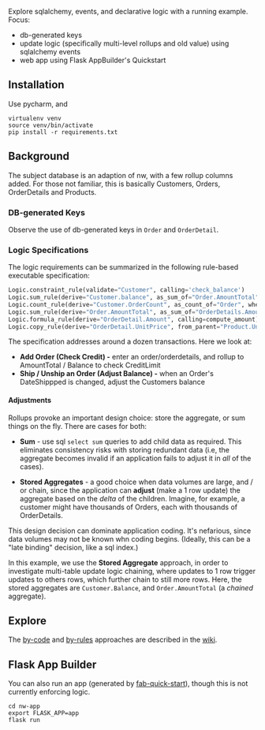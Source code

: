 Explore sqlalchemy, events, and declarative logic with a running example.   Focus:
* db-generated keys
* update logic (specifically multi-level rollups and old value)
using sqlalchemy events
* web app using Flask AppBuilder's Quickstart

## Installation
Use pycharm, and 
```
virtualenv venv
source venv/bin/activate
pip install -r requirements.txt
```
## Background
The subject database is an adaption of nw,
with a few rollup columns added.
For those not familiar, this is basically
Customers, Orders, OrderDetails and Products.

### DB-generated Keys
Observe the use of db-generated keys in `Order`
and `OrderDetail`.

### Logic Specifications
The logic requirements can be summarized in the
following rule-based executable specification:
```python
Logic.constraint_rule(validate="Customer", calling='check_balance')
Logic.sum_rule(derive="Customer.balance", as_sum_of="Order.AmountTotal", where="ShippedDate not None")
Logic.count_rule(derive="Customer.OrderCount", as_count_of="Order", where="ShippedDate not None")
Logic.sum_rule(derive="Order.AmountTotal", as_sum_of="OrderDetails.Amount")
Logic.formula_rule(derive="OrderDetail.Amount", calling=compute_amount)
Logic.copy_rule(derive="OrderDetail.UnitPrice", from_parent="Product.UnitPrice")
```
The specification addresses around a
dozen transactions.  Here we look at:
* **Add Order (Check Credit) -** enter an order/orderdetails,
and rollup to AmountTotal / Balance to check CreditLimit
* **Ship / Unship an Order (Adjust Balance) -** when an Order's DateShippped
is changed, adjust the Customers balance

#### Adjustments
Rollups provoke an important design choice: store the aggregate,
or sum things on the fly.  There are cases for both:
   - **Sum** - use sql `select sum` queries to add child data as required.
   This eliminates consistency risks with storing redundant data
   (i.e, the aggregate becomes invalid if an application fails to
   adjust it in *all* of the cases).
   
   - **Stored Aggregates** - a good choice when data volumes are large, and / or chain,
   since the application can **adjust** (make a 1 row update) the aggregate based on the
   *delta* of the children.  Imagine, for example, a customer might have
   thousands of Orders, each with thousands of OrderDetails.

This design decision can dominate application coding.  It's nefarious,
since data volumes may not be known whn coding begins.  (Ideally, this can be
a "late binding" decision, like a sql index.)

In this example, we use the **Stored Aggregate** approach, in order
to investigate multi-table update logic chaining, where updates to 1 row
trigger updates to others rows, which further chain to still more rows.
Here, the stored aggregates are `Customer.Balance`, and `Order.AmountTotal`
(a *chained* aggregate).

## Explore
The [by-code](https://github.com/valhuber/python-rules/wiki/by-code)
and [by-rules](https://github.com/valhuber/python-rules/wiki/by-code)
approaches are described in the 
[wiki](https://github.com/valhuber/python-rules/wiki).


## Flask App Builder
You can also run an app (generated by [fab-quick-start](https://github.com/valhuber/fab-quick-start/wiki)), though this is not currently enforcing logic.

```
cd nw-app
export FLASK_APP=app
flask run
```
